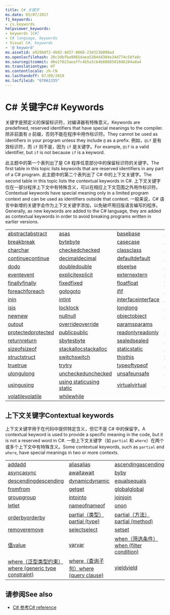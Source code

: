 ```yaml
---
title: C# 关键字
ms.date: 03/07/2017
f1_keywords:
- cs.keywords
helpviewer_keywords:
- keywords [C#]
- C# language, keywords
- Visual C#, keywords
- '@ keyword'
ms.assetid: e929b0f2-4b92-4d37-8060-23d323b098ad
ms.openlocfilehash: 20c3dbfba9865daea5384d4304e34d774c58fa0c
ms.sourcegitcommit: d6e27023aeaffc4b5a3cb4b88685018d6284ada4
ms.translationtype: HT
ms.contentlocale: zh-CN
ms.lasthandoff: 07/09/2019
ms.locfileid: "67661335"
---
```

# <a name="c-keywords"></a><span data-ttu-id="4e0af-102">C# 关键字</span><span class="sxs-lookup"><span data-stu-id="4e0af-102">C# Keywords</span></span>

<span data-ttu-id="4e0af-103">关键字是预定义的保留标识符，对编译器有特殊意义。</span><span class="sxs-lookup"><span data-stu-id="4e0af-103">Keywords are predefined, reserved identifiers that have special meanings to the compiler.</span></span> <span data-ttu-id="4e0af-104">除非前面有 `@` 前缀，否则不能在程序中用作标识符。</span><span class="sxs-lookup"><span data-stu-id="4e0af-104">They cannot be used as identifiers in your program unless they include `@` as a prefix.</span></span> <span data-ttu-id="4e0af-105">例如，`@if` 是有效标识符，而 `if` 则不是，因为 `if` 是关键字。</span><span class="sxs-lookup"><span data-stu-id="4e0af-105">For example, `@if` is a valid identifier, but `if` is not because `if` is a keyword.</span></span>  
  
 <span data-ttu-id="4e0af-106">此主题中的第一个表列出了是 C# 程序任意部分中的保留标识符的关键字。</span><span class="sxs-lookup"><span data-stu-id="4e0af-106">The first table in this topic lists keywords that are reserved identifiers in any part of a C# program.</span></span> <span data-ttu-id="4e0af-107">此主题中的第二个表列出了 C# 中的上下文关键字。</span><span class="sxs-lookup"><span data-stu-id="4e0af-107">The second table in this topic lists the contextual keywords in C#.</span></span> <span data-ttu-id="4e0af-108">上下文关键字仅在一部分程序上下文中有特殊含义，可以在相应上下文范围之外用作标识符。</span><span class="sxs-lookup"><span data-stu-id="4e0af-108">Contextual keywords have special meaning only in a limited program context and can be used as identifiers outside that context.</span></span> <span data-ttu-id="4e0af-109">一般来说，C# 语言中新增的关键字会作为上下文关键字添加，以免破坏用旧版语言编写的程序。</span><span class="sxs-lookup"><span data-stu-id="4e0af-109">Generally, as new keywords are added to the C# language, they are added as contextual keywords in order to avoid breaking programs written in earlier versions.</span></span>  
  
|||||  
|---|---|---|---|  
|[<span data-ttu-id="4e0af-110">abstract</span><span class="sxs-lookup"><span data-stu-id="4e0af-110">abstract</span></span>](abstract.md)|[<span data-ttu-id="4e0af-111">as</span><span class="sxs-lookup"><span data-stu-id="4e0af-111">as</span></span>](../operators/type-testing-and-conversion-operators.md#as-operator)|[<span data-ttu-id="4e0af-112">base</span><span class="sxs-lookup"><span data-stu-id="4e0af-112">base</span></span>](base.md)|[<span data-ttu-id="4e0af-113">bool</span><span class="sxs-lookup"><span data-stu-id="4e0af-113">bool</span></span>](bool.md)|  
|[<span data-ttu-id="4e0af-114">break</span><span class="sxs-lookup"><span data-stu-id="4e0af-114">break</span></span>](break.md)|[<span data-ttu-id="4e0af-115">byte</span><span class="sxs-lookup"><span data-stu-id="4e0af-115">byte</span></span>](../builtin-types/integral-numeric-types.md)|[<span data-ttu-id="4e0af-116">case</span><span class="sxs-lookup"><span data-stu-id="4e0af-116">case</span></span>](switch.md)|[<span data-ttu-id="4e0af-117">catch</span><span class="sxs-lookup"><span data-stu-id="4e0af-117">catch</span></span>](try-catch.md)|  
|[<span data-ttu-id="4e0af-118">char</span><span class="sxs-lookup"><span data-stu-id="4e0af-118">char</span></span>](char.md)|[<span data-ttu-id="4e0af-119">checked</span><span class="sxs-lookup"><span data-stu-id="4e0af-119">checked</span></span>](checked.md)|[<span data-ttu-id="4e0af-120">class</span><span class="sxs-lookup"><span data-stu-id="4e0af-120">class</span></span>](class.md)|[<span data-ttu-id="4e0af-121">const</span><span class="sxs-lookup"><span data-stu-id="4e0af-121">const</span></span>](const.md)|  
|[<span data-ttu-id="4e0af-122">continue</span><span class="sxs-lookup"><span data-stu-id="4e0af-122">continue</span></span>](continue.md)|[<span data-ttu-id="4e0af-123">decimal</span><span class="sxs-lookup"><span data-stu-id="4e0af-123">decimal</span></span>](../builtin-types/floating-point-numeric-types.md)|[<span data-ttu-id="4e0af-124">default</span><span class="sxs-lookup"><span data-stu-id="4e0af-124">default</span></span>](default.md)|[<span data-ttu-id="4e0af-125">delegate</span><span class="sxs-lookup"><span data-stu-id="4e0af-125">delegate</span></span>](delegate.md)|  
|[<span data-ttu-id="4e0af-126">do</span><span class="sxs-lookup"><span data-stu-id="4e0af-126">do</span></span>](do.md)|[<span data-ttu-id="4e0af-127">double</span><span class="sxs-lookup"><span data-stu-id="4e0af-127">double</span></span>](../builtin-types/floating-point-numeric-types.md)|[<span data-ttu-id="4e0af-128">else</span><span class="sxs-lookup"><span data-stu-id="4e0af-128">else</span></span>](if-else.md)|[<span data-ttu-id="4e0af-129">enum</span><span class="sxs-lookup"><span data-stu-id="4e0af-129">enum</span></span>](enum.md)|  
|[<span data-ttu-id="4e0af-130">event</span><span class="sxs-lookup"><span data-stu-id="4e0af-130">event</span></span>](event.md)|[<span data-ttu-id="4e0af-131">explicit</span><span class="sxs-lookup"><span data-stu-id="4e0af-131">explicit</span></span>](explicit.md)|[<span data-ttu-id="4e0af-132">extern</span><span class="sxs-lookup"><span data-stu-id="4e0af-132">extern</span></span>](extern.md)|[<span data-ttu-id="4e0af-133">false</span><span class="sxs-lookup"><span data-stu-id="4e0af-133">false</span></span>](false-literal.md)|  
|[<span data-ttu-id="4e0af-134">finally</span><span class="sxs-lookup"><span data-stu-id="4e0af-134">finally</span></span>](try-finally.md)|[<span data-ttu-id="4e0af-135">fixed</span><span class="sxs-lookup"><span data-stu-id="4e0af-135">fixed</span></span>](fixed-statement.md)|[<span data-ttu-id="4e0af-136">float</span><span class="sxs-lookup"><span data-stu-id="4e0af-136">float</span></span>](../builtin-types/floating-point-numeric-types.md)|[<span data-ttu-id="4e0af-137">for</span><span class="sxs-lookup"><span data-stu-id="4e0af-137">for</span></span>](for.md)|  
|[<span data-ttu-id="4e0af-138">foreach</span><span class="sxs-lookup"><span data-stu-id="4e0af-138">foreach</span></span>](foreach-in.md)|[<span data-ttu-id="4e0af-139">goto</span><span class="sxs-lookup"><span data-stu-id="4e0af-139">goto</span></span>](goto.md)|[<span data-ttu-id="4e0af-140">if</span><span class="sxs-lookup"><span data-stu-id="4e0af-140">if</span></span>](if-else.md)|[<span data-ttu-id="4e0af-141">implicit</span><span class="sxs-lookup"><span data-stu-id="4e0af-141">implicit</span></span>](implicit.md)|  
|[<span data-ttu-id="4e0af-142">in</span><span class="sxs-lookup"><span data-stu-id="4e0af-142">in</span></span>](in.md)|[<span data-ttu-id="4e0af-143">int</span><span class="sxs-lookup"><span data-stu-id="4e0af-143">int</span></span>](../builtin-types/integral-numeric-types.md)|[<span data-ttu-id="4e0af-144">interface</span><span class="sxs-lookup"><span data-stu-id="4e0af-144">interface</span></span>](interface.md)|[<span data-ttu-id="4e0af-145">internal</span><span class="sxs-lookup"><span data-stu-id="4e0af-145">internal</span></span>](internal.md)|
|[<span data-ttu-id="4e0af-146">is</span><span class="sxs-lookup"><span data-stu-id="4e0af-146">is</span></span>](is.md)|[<span data-ttu-id="4e0af-147">lock</span><span class="sxs-lookup"><span data-stu-id="4e0af-147">lock</span></span>](lock-statement.md)|[<span data-ttu-id="4e0af-148">long</span><span class="sxs-lookup"><span data-stu-id="4e0af-148">long</span></span>](../builtin-types/integral-numeric-types.md)|[<span data-ttu-id="4e0af-149">namespace</span><span class="sxs-lookup"><span data-stu-id="4e0af-149">namespace</span></span>](namespace.md)|
|[<span data-ttu-id="4e0af-150">new</span><span class="sxs-lookup"><span data-stu-id="4e0af-150">new</span></span>](../operators/new-operator.md)|[<span data-ttu-id="4e0af-151">null</span><span class="sxs-lookup"><span data-stu-id="4e0af-151">null</span></span>](null.md)|[<span data-ttu-id="4e0af-152">object</span><span class="sxs-lookup"><span data-stu-id="4e0af-152">object</span></span>](object.md)|[<span data-ttu-id="4e0af-153">operator</span><span class="sxs-lookup"><span data-stu-id="4e0af-153">operator</span></span>](../operators/operator-overloading.md)|
|[<span data-ttu-id="4e0af-154">out</span><span class="sxs-lookup"><span data-stu-id="4e0af-154">out</span></span>](out.md)|[<span data-ttu-id="4e0af-155">override</span><span class="sxs-lookup"><span data-stu-id="4e0af-155">override</span></span>](override.md)|[<span data-ttu-id="4e0af-156">params</span><span class="sxs-lookup"><span data-stu-id="4e0af-156">params</span></span>](params.md)|[<span data-ttu-id="4e0af-157">private</span><span class="sxs-lookup"><span data-stu-id="4e0af-157">private</span></span>](private.md)|
|[<span data-ttu-id="4e0af-158">protected</span><span class="sxs-lookup"><span data-stu-id="4e0af-158">protected</span></span>](protected.md)|[<span data-ttu-id="4e0af-159">public</span><span class="sxs-lookup"><span data-stu-id="4e0af-159">public</span></span>](public.md)|[<span data-ttu-id="4e0af-160">readonly</span><span class="sxs-lookup"><span data-stu-id="4e0af-160">readonly</span></span>](readonly.md)|[<span data-ttu-id="4e0af-161">ref</span><span class="sxs-lookup"><span data-stu-id="4e0af-161">ref</span></span>](ref.md)|
|[<span data-ttu-id="4e0af-162">return</span><span class="sxs-lookup"><span data-stu-id="4e0af-162">return</span></span>](return.md)|[<span data-ttu-id="4e0af-163">sbyte</span><span class="sxs-lookup"><span data-stu-id="4e0af-163">sbyte</span></span>](../builtin-types/integral-numeric-types.md)|[<span data-ttu-id="4e0af-164">sealed</span><span class="sxs-lookup"><span data-stu-id="4e0af-164">sealed</span></span>](sealed.md)|[<span data-ttu-id="4e0af-165">short</span><span class="sxs-lookup"><span data-stu-id="4e0af-165">short</span></span>](../builtin-types/integral-numeric-types.md)||
[<span data-ttu-id="4e0af-166">sizeof</span><span class="sxs-lookup"><span data-stu-id="4e0af-166">sizeof</span></span>](sizeof.md)|[<span data-ttu-id="4e0af-167">stackalloc</span><span class="sxs-lookup"><span data-stu-id="4e0af-167">stackalloc</span></span>](../operators/stackalloc.md)|[<span data-ttu-id="4e0af-168">static</span><span class="sxs-lookup"><span data-stu-id="4e0af-168">static</span></span>](static.md)|[<span data-ttu-id="4e0af-169">string</span><span class="sxs-lookup"><span data-stu-id="4e0af-169">string</span></span>](string.md)|
|[<span data-ttu-id="4e0af-170">struct</span><span class="sxs-lookup"><span data-stu-id="4e0af-170">struct</span></span>](struct.md)|[<span data-ttu-id="4e0af-171">switch</span><span class="sxs-lookup"><span data-stu-id="4e0af-171">switch</span></span>](switch.md)|[<span data-ttu-id="4e0af-172">this</span><span class="sxs-lookup"><span data-stu-id="4e0af-172">this</span></span>](this.md)|[<span data-ttu-id="4e0af-173">throw</span><span class="sxs-lookup"><span data-stu-id="4e0af-173">throw</span></span>](throw.md)|
|[<span data-ttu-id="4e0af-174">true</span><span class="sxs-lookup"><span data-stu-id="4e0af-174">true</span></span>](true-literal.md)|[<span data-ttu-id="4e0af-175">try</span><span class="sxs-lookup"><span data-stu-id="4e0af-175">try</span></span>](try-catch.md)|[<span data-ttu-id="4e0af-176">typeof</span><span class="sxs-lookup"><span data-stu-id="4e0af-176">typeof</span></span>](../operators/type-testing-and-conversion-operators.md#typeof-operator)|[<span data-ttu-id="4e0af-177">uint</span><span class="sxs-lookup"><span data-stu-id="4e0af-177">uint</span></span>](../builtin-types/integral-numeric-types.md)|
|[<span data-ttu-id="4e0af-178">ulong</span><span class="sxs-lookup"><span data-stu-id="4e0af-178">ulong</span></span>](../builtin-types/integral-numeric-types.md)|[<span data-ttu-id="4e0af-179">unchecked</span><span class="sxs-lookup"><span data-stu-id="4e0af-179">unchecked</span></span>](unchecked.md)|[<span data-ttu-id="4e0af-180">unsafe</span><span class="sxs-lookup"><span data-stu-id="4e0af-180">unsafe</span></span>](unsafe.md)|[<span data-ttu-id="4e0af-181">ushort</span><span class="sxs-lookup"><span data-stu-id="4e0af-181">ushort</span></span>](../builtin-types/integral-numeric-types.md)|
|[<span data-ttu-id="4e0af-182">using</span><span class="sxs-lookup"><span data-stu-id="4e0af-182">using</span></span>](using.md)|[<span data-ttu-id="4e0af-183">using static</span><span class="sxs-lookup"><span data-stu-id="4e0af-183">using static</span></span>](using-static.md)|[<span data-ttu-id="4e0af-184">virtual</span><span class="sxs-lookup"><span data-stu-id="4e0af-184">virtual</span></span>](virtual.md)|[<span data-ttu-id="4e0af-185">void</span><span class="sxs-lookup"><span data-stu-id="4e0af-185">void</span></span>](void.md)|
|[<span data-ttu-id="4e0af-186">volatile</span><span class="sxs-lookup"><span data-stu-id="4e0af-186">volatile</span></span>](volatile.md)|[<span data-ttu-id="4e0af-187">while</span><span class="sxs-lookup"><span data-stu-id="4e0af-187">while</span></span>](while.md)|

## <a name="contextual-keywords"></a><span data-ttu-id="4e0af-188">上下文关键字</span><span class="sxs-lookup"><span data-stu-id="4e0af-188">Contextual keywords</span></span>

 <span data-ttu-id="4e0af-189">上下文关键字用于在代码中提供特定含义，但它不是 C# 中的保留字。</span><span class="sxs-lookup"><span data-stu-id="4e0af-189">A contextual keyword is used to provide a specific meaning in the code, but it is not a reserved word in C#.</span></span> <span data-ttu-id="4e0af-190">一些上下文关键字（如 `partial` 和 `where`）在两个或多个上下文中有特殊含义。</span><span class="sxs-lookup"><span data-stu-id="4e0af-190">Some contextual keywords, such as `partial` and `where`, have special meanings in two or more contexts.</span></span>  
  
||||  
|---|---|---|  
|[<span data-ttu-id="4e0af-191">add</span><span class="sxs-lookup"><span data-stu-id="4e0af-191">add</span></span>](add.md)|[<span data-ttu-id="4e0af-192">alias</span><span class="sxs-lookup"><span data-stu-id="4e0af-192">alias</span></span>](extern-alias.md)|[<span data-ttu-id="4e0af-193">ascending</span><span class="sxs-lookup"><span data-stu-id="4e0af-193">ascending</span></span>](ascending.md)|
|[<span data-ttu-id="4e0af-194">async</span><span class="sxs-lookup"><span data-stu-id="4e0af-194">async</span></span>](async.md)|[<span data-ttu-id="4e0af-195">await</span><span class="sxs-lookup"><span data-stu-id="4e0af-195">await</span></span>](await.md)|[<span data-ttu-id="4e0af-196">by</span><span class="sxs-lookup"><span data-stu-id="4e0af-196">by</span></span>](by.md)|
|[<span data-ttu-id="4e0af-197">descending</span><span class="sxs-lookup"><span data-stu-id="4e0af-197">descending</span></span>](descending.md)|[<span data-ttu-id="4e0af-198">dynamic</span><span class="sxs-lookup"><span data-stu-id="4e0af-198">dynamic</span></span>](dynamic.md)|[<span data-ttu-id="4e0af-199">equals</span><span class="sxs-lookup"><span data-stu-id="4e0af-199">equals</span></span>](equals.md)|
|[<span data-ttu-id="4e0af-200">from</span><span class="sxs-lookup"><span data-stu-id="4e0af-200">from</span></span>](from-clause.md)|[<span data-ttu-id="4e0af-201">get</span><span class="sxs-lookup"><span data-stu-id="4e0af-201">get</span></span>](get.md)|[<span data-ttu-id="4e0af-202">global</span><span class="sxs-lookup"><span data-stu-id="4e0af-202">global</span></span>](global.md)|
|[<span data-ttu-id="4e0af-203">group</span><span class="sxs-lookup"><span data-stu-id="4e0af-203">group</span></span>](group-clause.md)|[<span data-ttu-id="4e0af-204">into</span><span class="sxs-lookup"><span data-stu-id="4e0af-204">into</span></span>](into.md)|[<span data-ttu-id="4e0af-205">join</span><span class="sxs-lookup"><span data-stu-id="4e0af-205">join</span></span>](join-clause.md)|
|[<span data-ttu-id="4e0af-206">let</span><span class="sxs-lookup"><span data-stu-id="4e0af-206">let</span></span>](let-clause.md)|[<span data-ttu-id="4e0af-207">nameof</span><span class="sxs-lookup"><span data-stu-id="4e0af-207">nameof</span></span>](nameof.md)|[<span data-ttu-id="4e0af-208">on</span><span class="sxs-lookup"><span data-stu-id="4e0af-208">on</span></span>](on.md)|
|[<span data-ttu-id="4e0af-209">orderby</span><span class="sxs-lookup"><span data-stu-id="4e0af-209">orderby</span></span>](orderby-clause.md)|[<span data-ttu-id="4e0af-210">partial（类型）</span><span class="sxs-lookup"><span data-stu-id="4e0af-210">partial (type)</span></span>](partial-type.md)|[<span data-ttu-id="4e0af-211">partial（方法）</span><span class="sxs-lookup"><span data-stu-id="4e0af-211">partial (method)</span></span>](partial-method.md)|
|[<span data-ttu-id="4e0af-212">remove</span><span class="sxs-lookup"><span data-stu-id="4e0af-212">remove</span></span>](remove.md)|[<span data-ttu-id="4e0af-213">select</span><span class="sxs-lookup"><span data-stu-id="4e0af-213">select</span></span>](select-clause.md)|[<span data-ttu-id="4e0af-214">set</span><span class="sxs-lookup"><span data-stu-id="4e0af-214">set</span></span>](set.md)|
|[<span data-ttu-id="4e0af-215">值</span><span class="sxs-lookup"><span data-stu-id="4e0af-215">value</span></span>](value.md)|[<span data-ttu-id="4e0af-216">var</span><span class="sxs-lookup"><span data-stu-id="4e0af-216">var</span></span>](var.md)|[<span data-ttu-id="4e0af-217">when（筛选条件）</span><span class="sxs-lookup"><span data-stu-id="4e0af-217">when (filter condition)</span></span>](when.md)|
|[<span data-ttu-id="4e0af-218">where（泛型类型约束）</span><span class="sxs-lookup"><span data-stu-id="4e0af-218">where (generic type constraint)</span></span>](where-generic-type-constraint.md)|[<span data-ttu-id="4e0af-219">where（查询子句）</span><span class="sxs-lookup"><span data-stu-id="4e0af-219">where (query clause)</span></span>](where-clause.md)|[<span data-ttu-id="4e0af-220">yield</span><span class="sxs-lookup"><span data-stu-id="4e0af-220">yield</span></span>](yield.md)|
  
## <a name="see-also"></a><span data-ttu-id="4e0af-221">请参阅</span><span class="sxs-lookup"><span data-stu-id="4e0af-221">See also</span></span>

- [<span data-ttu-id="4e0af-222">C# 参考</span><span class="sxs-lookup"><span data-stu-id="4e0af-222">C# reference</span></span>](../index.md)
